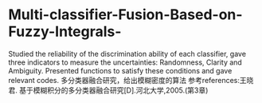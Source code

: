 # Multi-classifier-Fusion-Based-on-Fuzzy-Integrals-
Studied the reliability of the discrimination ability of each classifier, gave three indicators to measure the uncertainties: Randomness, Clarity and Ambiguity. Presented functions to satisfy these conditions and gave relevant codes.
多分类器融合研究，给出模糊密度的算法
参考references:王晓君. 基于模糊积分的多分类器融合研究[D].河北大学,2005.(第3章)
